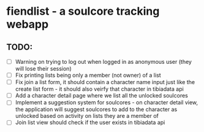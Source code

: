 # fiendlist - a soulcore tracking webapp


## TODO:

- [ ] Warning on trying to log out when logged in as anonymous user (they will lose their session)
- [ ] Fix printing lists being only a member (not owner) of a list
- [ ] Fix join a list form, it should contain a character name input just like the create list form - it should also veirfy that character in tibiadata api
- [ ] Add a character detail page where we list all the unlocked soulcores
- [ ] Implement a suggestion system for soulcores - on character detail view, the application will suggest soulcores to add to the character as unlocked based on activity on lists they are a member of
- [ ] Join list view should check if the user exists in tibiadata api